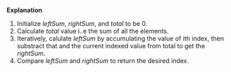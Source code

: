 **Explanation**

1. Initialize *leftSum*, *rightSum*, and *total* to be 0.
2. Calculate *total* value i..e the sum of all the elements.
3. Iteratively, calulate *leftSum* by accumulating the value of ith index, then substract that and the current indexed value from total to get the *rightSum*.
4. Compare *leftSum* and *rightSum* to return the desired index.
